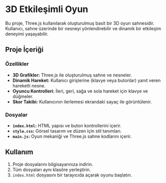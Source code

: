 # 3D Etkileşimli Oyun

Bu proje, Three.js kullanılarak oluşturulmuş basit bir 3D oyun sahnesidir. Kullanıcı, sahne üzerinde bir nesneyi yönlendirebilir ve dinamik bir etkileşim deneyimi yaşayabilir.

## Proje İçeriği

### Özellikler
- **3D Grafikler:** Three.js ile oluşturulmuş sahne ve nesneler.
- **Dinamik Hareket:** Kullanıcı girişlerine (klavye veya butonlar) yanıt veren hareketli nesne.
- **Oyuncu Kontrolleri:** İleri, geri, sağa ve sola hareket için klavye ve düğmeler.
- **Skor Takibi:** Kullanıcının ilerlemesi ekrandaki sayaç ile görüntülenir.

### Dosyalar
- **`index.html`:** HTML yapısı ve buton kontrollerini içerir.
- **`style.css`:** Görsel tasarım ve düzen için stil tanımları.
- **`main.js`:** Oyun mekaniği ve Three.js sahne kodlarını içerir.

## Kullanım
1. Proje dosyalarını bilgisayarınıza indirin.
2. Tüm dosyaları aynı klasöre yerleştirin.
3. `index.html` dosyasını bir tarayıcıda açarak oyunu başlatın.
